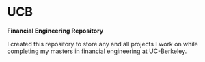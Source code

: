 # UCB
**Financial Engineering Repository**

I created this repository to store any and all projects I work on while completing my masters in financial engineering at UC-Berkeley.
